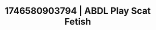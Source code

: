 ---
categories:
- Whispered desires
- Nerdy seduction
- AI-generated
- Dirty whispers
- Barefoot beauty
- Pleasure mapping
- ASMR
- Cosplay
image: /assets/images/1746580903794.jpg
layout: post
seo:
  description: Featured content with artistic ABDL Play, Scat Fetish. HD images available.
  keywords: ABDL Play, Scat Fetish
  og_image: /assets/images/1746580903794.jpg
  schema_type: VisualArtwork
tags:
- ABDL Play
- Scat Fetish
- '#1746580903794'
title: 1746580903794 | ABDL Play Scat Fetish
---